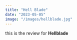 ```yaml
---
title: "Hell Blade"
date: "2023-05-05"
image: "/images/hellblade.jpg"
---
```


this is the review for  __Hellblade__